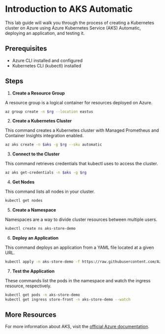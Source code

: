 # Introduction to AKS Automatic

This lab guide will walk you through the process of creating a Kubernetes cluster on Azure using Azure Kubernetes Service (AKS) Automatic, deploying an application, and testing it.

## Prerequisites

- Azure CLI installed and configured
- Kubernetes CLI (kubectl) installed

## Steps

1. **Create a Resource Group**

A resource group is a logical container for resources deployed on Azure.

```sh
az group create -n $rg --location eastus
```

2. **Create a Kubernetes Cluster**

This command creates a Kubernetes cluster with Managed Prometheus and Container Insights integration enabled.

```sh
az aks create -n $aks -g $rg --sku automatic
```

3. **Connect to the Cluster**

This command retrieves credentials that kubectl uses to access the cluster.

```sh
az aks get-credentials -n $aks -g $rg
```

4. **Get Nodes**

This command lists all nodes in your cluster.

```sh
kubectl get nodes
```

5. **Create a Namespace**

Namespaces are a way to divide cluster resources between multiple users.

```sh
kubectl create ns aks-store-demo
```

6. **Deploy an Application**

This command deploys an application from a YAML file located at a given URL.

```sh
kubectl apply -n aks-store-demo -f https://raw.githubusercontent.com/Azure-Samples/aks-store-demo/main/aks-store-ingress-quickstart.yaml
```

7. **Test the Application**

These commands list the pods in the namespace and watch the ingress resource, respectively.

```sh
kubectl get pods -n aks-store-demo
kubectl get ingress store-front -n aks-store-demo --watch
```

## More Resources

For more information about AKS, visit the [official Azure documentation](https://learn.microsoft.com/en-us/azure/aks/learn/quick-kubernetes-automatic-deploy?pivots=azure-cli).